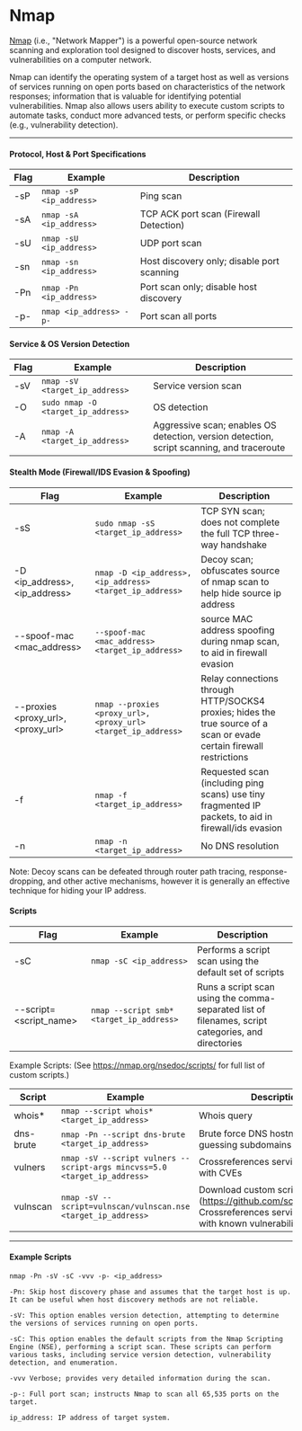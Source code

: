 # Nmap

[Nmap](https://nmap.org/) (i.e., "Network Mapper") is a powerful open-source network scanning and exploration tool designed to discover hosts, services, and vulnerabilities on a computer network.

Nmap can identify the operating system of a target host as well as versions of services running on open ports based on characteristics of the network responses; information that is valuable for identifying potential vulnerabilities.
Nmap also allows users ability to execute custom scripts to automate tasks, conduct more advanced tests, or perform specific checks (e.g., vulnerability detection).

<hr>

#### Protocol, Host & Port Specifications 
| Flag | Example | Description |
| - | - | - |
| -sP | `nmap -sP <ip_address>` | Ping scan |
| -sA | `nmap -sA <ip_address>` | TCP ACK port scan (Firewall Detection) |
| -sU | `nmap -sU <ip_address>` | UDP port scan |
| -sn | `nmap -sn <ip_address>` | Host discovery only; disable port scanning |
| -Pn | `nmap -Pn <ip_address>` | Port scan only; disable host discovery |
| -p- | `nmap <ip_address> -p- ` | Port scan all ports |


#### Service & OS Version Detection
| Flag | Example | Description |
| - | - | - |
| -sV | `nmap -sV <target_ip_address>` | Service version scan | 
| -O | `sudo nmap -O <target_ip_address>` | OS detection | 
| -A | `nmap -A <target_ip_address>` | Aggressive scan; enables OS detection, version detection, script scanning, and traceroute | 


#### Stealth Mode (Firewall/IDS Evasion & Spoofing)

| Flag | Example | Description |
| - | - | - |
| -sS | `sudo nmap -sS <target_ip_address>` | TCP SYN scan; does not complete the full TCP three-way handshake |
| -D <ip_address>,<ip_address>| `nmap -D <ip_address>,<ip_address> <target_ip_address>` | Decoy scan; obfuscates source of nmap scan to help hide source ip address | 
| --spoof-mac <mac_address> | `--spoof-mac <mac_address> <target_ip_address>` | source MAC address spoofing during nmap scan, to aid in firewall evasion |
| --proxies <proxy_url>,<proxy_url> | `nmap --proxies <proxy_url>,<proxy_url> <target_ip_address>` | Relay connections through HTTP/SOCKS4 proxies; hides the true source of a scan or evade certain firewall restrictions |
| -f | `nmap -f <target_ip_address>` | Requested scan (including ping scans) use tiny fragmented IP packets, to aid in firewall/ids evasion
| -n | `nmap -n <target_ip_address>` | No DNS resolution |

Note: Decoy scans can be defeated through router path tracing, response-dropping, and other active mechanisms, however it is generally an effective technique for hiding your IP address.

#### Scripts
| Flag | Example | Description |
| - | - | - |
| -sC | `nmap -sC <ip_address>` | Performs a script scan using the default set of scripts |
| --script=<script_name> | `nmap --script smb* <target_ip_address>` | Runs a script scan using the comma-separated list of filenames, script categories, and directories |

Example Scripts: 
(See https://nmap.org/nsedoc/scripts/ for full list of custom scripts.)

| Script | Example | Description | 
| - | - | - |
| whois* |  `nmap --script whois* <target_ip_address>` | Whois query |
| dns-brute | `nmap -Pn --script dns-brute <target_ip_address>` | Brute force DNS hostnames guessing subdomains |
| vulners | `nmap -sV --script vulners --script-args mincvss=5.0 <target_ip_address>` | Crossreferences service versions with CVEs |
| vulnscan | `nmap -sV --script=vulnscan/vulnscan.nse <target_ip_address>` | Download custom script (https://github.com/scipag/vulscan); Crossreferences service versions with known vulnerabilities | 

<hr> 

#### Example Scripts 

```
nmap -Pn -sV -sC -vvv -p- <ip_address>

-Pn: Skip host discovery phase and assumes that the target host is up. It can be useful when host discovery methods are not reliable.

-sV: This option enables version detection, attempting to determine the versions of services running on open ports.

-sC: This option enables the default scripts from the Nmap Scripting Engine (NSE), performing a script scan. These scripts can perform various tasks, including service version detection, vulnerability detection, and enumeration.

-vvv Verbose; provides very detailed information during the scan.

-p-: Full port scan; instructs Nmap to scan all 65,535 ports on the target. 

ip_address: IP address of target system.
```
